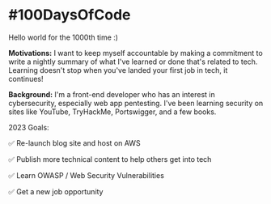 # #100DaysOfCode

Hello world for the 1000th time :)

**Motivations:** I want to keep myself accountable by making a commitment to write a nightly summary of what I've learned or done that's related to tech. Learning doesn't stop when you've landed your first job in tech, it continues!

**Background:** I'm a front-end developer who has an interest in cybersecurity, especially web app pentesting. I've been learning security on sites like YouTube, TryHackMe, Portswigger, and a few books. 

2023 Goals:

✅ Re-launch blog site and host on AWS 

✅ Publish more technical content to help others get into tech

✅ Learn OWASP / Web Security Vulnerabilities

✅ Get a new job opportunity
